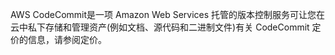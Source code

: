AWS CodeCommit是一项 Amazon Web Services 托管的版本控制服务可让您在云中私下存储和管理资产(例如文档、源代码和二进制文件)有关 CodeCommit 定价的信息，请参阅定价。